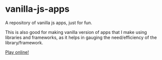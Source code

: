 # vanilla-js-apps
A repository of vanilla js apps, just for fun.

This is also good for making vanilla version of apps that I make using libraries and frameworks, as it helps in gauging the need/efficiency of the library/framework.

[Play online!](https://exemplar-codes.github.io/vanilla-js-apps/)
